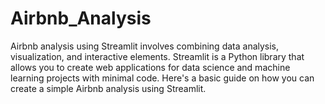 # Airbnb_Analysis
Airbnb analysis using Streamlit involves combining data analysis, visualization, and interactive elements. Streamlit is a Python library that allows you to create web applications for data science and machine learning projects with minimal code. Here's a basic guide on how you can create a simple Airbnb analysis using Streamlit.

